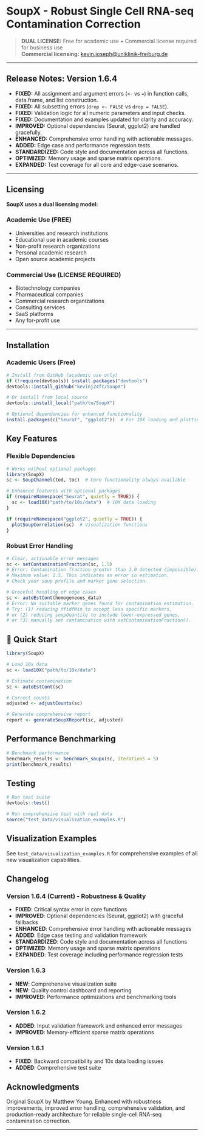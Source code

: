 # SoupX - Robust Single Cell RNA-seq Contamination Correction

> **DUAL LICENSE:** Free for academic use • Commercial license required for business use  
> **Commercial licensing:** kevin.joseph@uniklinik-freiburg.de

---

## Release Notes: Version 1.6.4

- **FIXED:** All assignment and argument errors (`<-` vs `=`) in function calls, data.frame, and list construction.
- **FIXED:** All subsetting errors (`drop <- FALSE` vs `drop = FALSE`).
- **FIXED:** Validation logic for all numeric parameters and input checks.
- **FIXED:** Documentation and examples updated for clarity and accuracy.
- **IMPROVED:** Optional dependencies (Seurat, ggplot2) are handled gracefully.
- **ENHANCED:** Comprehensive error handling with actionable messages.
- **ADDED:** Edge case and performance regression tests.
- **STANDARDIZED:** Code style and documentation across all functions.
- **OPTIMIZED:** Memory usage and sparse matrix operations.
- **EXPANDED:** Test coverage for all core and edge-case scenarios.

---

## Licensing

**SoupX uses a dual licensing model:**

### **Academic Use (FREE)**
- Universities and research institutions
- Educational use in academic courses  
- Non-profit research organizations
- Personal academic research
- Open source academic projects

### **Commercial Use (LICENSE REQUIRED)**
- Biotechnology companies
- Pharmaceutical companies  
- Commercial research organizations
- Consulting services
- SaaS platforms
- Any for-profit use

---

## Installation

### Academic Users (Free)
```r
# Install from GitHub (academic use only)
if (!require(devtools)) install.packages("devtools")
devtools::install_github("kevinj24fr/SoupX")

# Or install from local source
devtools::install_local("path/to/SoupX")

# Optional dependencies for enhanced functionality
install.packages(c("Seurat", "ggplot2"))  # For 10X loading and plotting
```

## Key Features

### Flexible Dependencies
```r
# Works without optional packages
library(SoupX)
sc <- SoupChannel(tod, toc)  # Core functionality always available

# Enhanced features with optional packages
if (requireNamespace("Seurat", quietly = TRUE)) {
  sc <- load10X("path/to/10x/data")  # 10X data loading
}

if (requireNamespace("ggplot2", quietly = TRUE)) {
  plotSoupCorrelation(sc)  # Visualization functions
}
```

### Robust Error Handling
```r
# Clear, actionable error messages
sc <- setContaminationFraction(sc, 1.5)
# Error: Contamination fraction greater than 1.0 detected (impossible).
# Maximum value: 1.5. This indicates an error in estimation.
# Check your soup profile and marker gene selection.

# Graceful handling of edge cases
sc <- autoEstCont(homogeneous_data)
# Error: No suitable marker genes found for contamination estimation.
# Try: (1) reducing tfidfMin to accept less specific markers,
# or (2) reducing soupQuantile to include lower-expressed genes,
# or (3) manually set contamination with setContaminationFraction().
```

## 📖 Quick Start

```r
library(SoupX)

# Load 10x data
sc <- load10X("path/to/10x/data")

# Estimate contamination
sc <- autoEstCont(sc)

# Correct counts
adjusted <- adjustCounts(sc)

# Generate comprehensive report
report <- generateSoupXReport(sc, adjusted)
```

## Performance Benchmarking

```r
# Benchmark performance
benchmark_results <- benchmark_soupx(sc, iterations = 5)
print(benchmark_results)
```

## Testing

```r
# Run test suite
devtools::test()

# Run comprehensive test with real data
source("test_data/visualization_examples.R")
```

## Visualization Examples

See `test_data/visualization_examples.R` for comprehensive examples of all new visualization capabilities.

## Changelog

### Version 1.6.4 (Current) - Robustness & Quality
- **FIXED**: Critical syntax error in core functions  
- **IMPROVED**: Optional dependencies (Seurat, ggplot2) with graceful fallbacks
- **ENHANCED**: Comprehensive error handling with actionable messages
- **ADDED**: Edge case testing and validation framework
- **STANDARDIZED**: Code style and documentation across all functions
- **OPTIMIZED**: Memory usage and sparse matrix operations
- **EXPANDED**: Test coverage including performance regression tests

### Version 1.6.3 
- **NEW**: Comprehensive visualization suite
- **NEW**: Quality control dashboard and reporting
- **IMPROVED**: Performance optimizations and benchmarking tools

### Version 1.6.2
- **ADDED**: Input validation framework and enhanced error messages
- **IMPROVED**: Memory-efficient sparse matrix operations

### Version 1.6.1 
- **FIXED**: Backward compatibility and 10x data loading issues
- **ADDED**: Comprehensive test suite

## Acknowledgments

Original SoupX by Matthew Young. Enhanced with robustness improvements, improved error handling, comprehensive validation, and production-ready architecture for reliable single-cell RNA-seq contamination correction.

---
